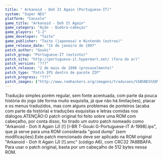 ```yaml
---
title: " Arkanoid - Doh It Again (Portuguese-IT)"
system: "Super NES"
platform: "Console"
game_title: "Arkanoid - Doh It Again"
game_category: "Ação - Quebra-cabeças"
game_players: "1-2"
game_developer: "Taito"
game_publisher: "Taito (japonesa) e Nintendo (outras)"
game_release_date: "15 de janeiro de 1997"
patch_author: "Gouki"
patch_group: "Portuguese-IT (extinto)"
patch_site: "http://portuguese-it.hypermart.net/ (fora do ar)"
patch_version: "???"
patch_release: "2 de maio de 1998 (provavelmente)"
patch_type: "Patch IPS dentro de pacote ZIP"
patch_progress: "???"
patch_images: ["http://www.romhackers.org/imagens/traducoes/%5BSNES%5D%20Arkanoid%20-%20Doh%20It%20Again%20-%20Portuguese-IT%20-%201.png","http://www.romhackers.org/imagens/traducoes/%5BSNES%5D%20Arkanoid%20-%20Doh%20It%20Again%20-%20Portuguese-IT%20-%202.png","http://www.romhackers.org/imagens/traducoes/%5BSNES%5D%20Arkanoid%20-%20Doh%20It%20Again%20-%20Portuguese-IT%20-%203.png"]
---
```

Tradução simples porém regular, sem fonte acentuada, com parte da pouca história do jogo (de forma muito esquisita, já que não há limitações), placar e os menus traduzidos, mas com alguns problemas de ponteiros (acaba com parte da história) e traduções esquisitas e letras comidas nos diálogos.ATENÇÃO:O patch original foi feito sobre uma ROM com cabeçalho, por conta disso, foi tirado um outro patch nomeado como "Arkanoid - Doh It Again (J) [!] [I-BR T-Gouki G-Portuguese-IT A-1998].ips", que já serve para uma ROM considerada "good dump" (sem modificações).Este patch mencionado deve ser aplicado na ROM original "Arkanoid - Doh It Again (J) [!].smc" (código A6), com CRC32 7A8BBAFA. Para usar o patch original, basta por um cabeçalho de 512 bytes nessa ROM.
